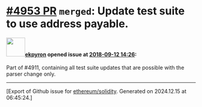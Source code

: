 # [\#4953 PR](https://github.com/ethereum/solidity/pull/4953) `merged`: Update test suite to use address payable.

#### <img src="https://avatars.githubusercontent.com/u/1347491?v=4" width="50">[ekpyron](https://github.com/ekpyron) opened issue at [2018-09-12 14:26](https://github.com/ethereum/solidity/pull/4953):

Part of #4911, containing all test suite updates that are possible with the parser change only.




-------------------------------------------------------------------------------



[Export of Github issue for [ethereum/solidity](https://github.com/ethereum/solidity). Generated on 2024.12.15 at 06:45:24.]
